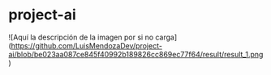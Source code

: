 ﻿# project-ai
<span>![</span><span>Aquí la descripción de la imagen por si no carga</span><span>]</span><span>(</span><span>https://github.com/LuisMendozaDev/project-ai/blob/be023aa087ce845f40992b189826cc869ec77f64/result/result_1.png</span><span>)</span>
